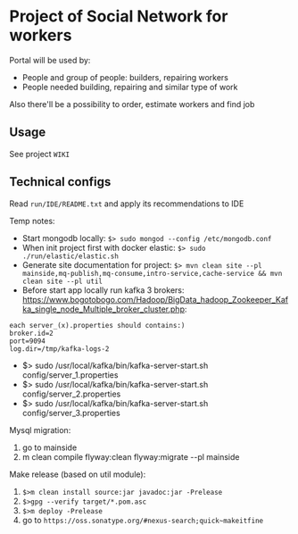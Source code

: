 Project of Social Network for workers
=====================================

Portal will be used by:

*   People and group of people: builders, repairing workers
*   People needed building, repairing and similar type of work

Also there'll be a possibility to order, estimate workers and find job

Usage 
-----
See project ```WIKI```

Technical configs
-----
Read `run/IDE/README.txt` and apply its recommendations to IDE 

<!-- TODO: should be written well (write wiki)-->
Temp notes:
- Start mongodb locally: 
`$> sudo mongod --config /etc/mongodb.conf`
- When init project first with docker elastic:
`$> sudo ./run/elastic/elastic.sh`
- Generate site documentation for project:
`$> mvn clean site --pl mainside,mq-publish,mq-consume,intro-service,cache-service && mvn clean site --pl util`
- Before start app locally run kafka 3 brokers:
 https://www.bogotobogo.com/Hadoop/BigData_hadoop_Zookeeper_Kafka_single_node_Multiple_broker_cluster.php:
 ```
 each server_(x).properties should contains:)
 broker.id=2
 port=9094
 log.dir=/tmp/kafka-logs-2
 ```
 
 - $> sudo /usr/local/kafka/bin/kafka-server-start.sh config/server_1.properties
 - $> sudo /usr/local/kafka/bin/kafka-server-start.sh config/server_2.properties
 - $> sudo /usr/local/kafka/bin/kafka-server-start.sh config/server_3.properties

Mysql migration:
1) go to mainside
2) m clean compile flyway:clean  flyway:migrate --pl mainside

Make release (based on util module):
1) `$>m clean install source:jar javadoc:jar -Prelease`
2) `$>gpg --verify target/*.pom.asc`
3) `$>m deploy -Prelease`
4) go to `https://oss.sonatype.org/#nexus-search;quick~makeitfine`
